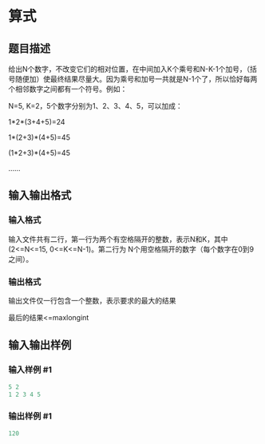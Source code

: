 # 算式

## 题目描述

给出N个数字，不改变它们的相对位置，在中间加入K个乘号和N-K-1个加号，（括号随便加）使最终结果尽量大。因为乘号和加号一共就是N-1个了，所以恰好每两个相邻数字之间都有一个符号。例如：

N=5, K=2，5个数字分别为1、2、3、4、5，可以加成：

1\*2\*(3+4+5)=24

1\*(2+3)\*(4+5)=45

(1\*2+3)\*(4+5)=45

……

## 输入输出格式

### 输入格式

输入文件共有二行，第一行为两个有空格隔开的整数，表示N和K，其中(2<=N<=15, 0<=K<=N-1)。第二行为 N个用空格隔开的数字（每个数字在0到9之间）。

### 输出格式

输出文件仅一行包含一个整数，表示要求的最大的结果

最后的结果<=maxlongint

## 输入输出样例

### 输入样例 #1

```cpp
5 2
1 2 3 4 5

```
### 输出样例 #1

```cpp
120

```
